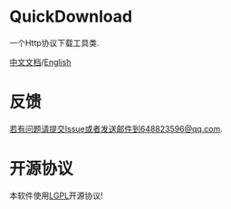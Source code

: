 # QuickDownload

一个Http协议下载工具类.

[中文文档](/zh-cn/)/[English](/en/)

# 反馈

若有问题请提交Issue或者发送邮件到648823596@qq.com.

# 开源协议
本软件使用[LGPL](http://www.gnu.org/licenses/lgpl-3.0-standalone.html)开源协议!